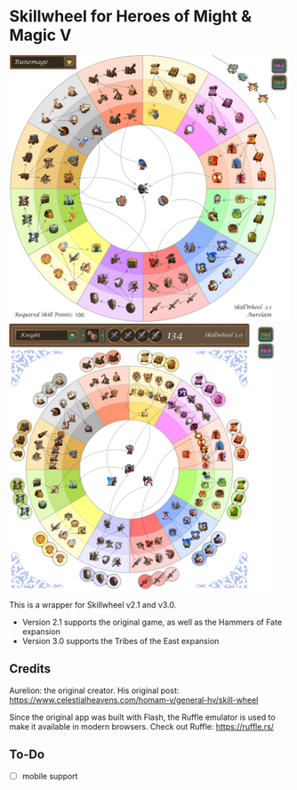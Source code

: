 # Skillwheel for Heroes of Might & Magic V

<img height=480 src='github/screenshot_2_1.png'> <img height=480 src='github/screenshot_3_0.png'>

This is a wrapper for Skillwheel v2.1 and v3.0. 
- Version 2.1 supports the original game, as well as the Hammers of Fate expansion
- Version 3.0 supports the Tribes of the East expansion

## Credits
Aurelion: the original creator. His original post: https://www.celestialheavens.com/homam-v/general-hv/skill-wheel

Since the original app was built with Flash, the Ruffle emulator is used to make it available in modern browsers. Check out Ruffle: https://ruffle.rs/

## To-Do
- [ ] mobile support
